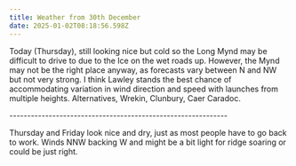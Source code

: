 ```yaml
---
title: Weather from 30th December
date: 2025-01-02T08:18:56.598Z
---
```

Today (Thursday), still looking nice but cold so the Long Mynd may be difficult to drive to due to the Ice on the wet roads up.  However, the Mynd may not be the right place anyway, as forecasts vary between N and NW but not very strong.  I think Lawley stands the best chance of accommodating variation in wind direction and speed with launches from multiple heights.  Alternatives, Wrekin, Clunbury, Caer Caradoc.

\-------------------------------------------------------------

Thursday and Friday look nice and dry, just as most people have to go back to work.  Winds NNW backing W and might be a bit light for ridge soaring or could be just right.
